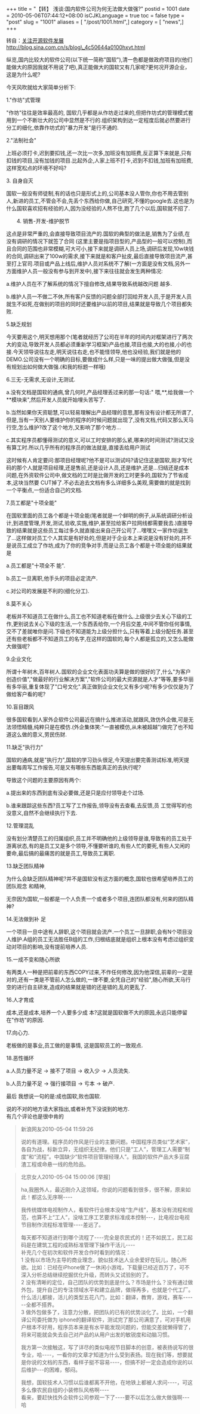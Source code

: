+++
title = "【转】 浅谈:国内软件公司为何无法做大做强?"
postid = 1001
date = 2010-05-06T07:44:12+08:00
isCJKLanguage = true
toc = false
type = "post"
slug = "1001"
aliases = [ "/post/1001.html",]
category = [ "news",]
+++


转自：[关注开源软件发展](http://blog.sina.com.cn/sanool)
http://blog.sina.com.cn/s/blog\_4c50644a0100hxvt.html

纵览,国内比较大的软件公司(以下统一简称"国软"),清一色都是做政府项目的(他们能做大的原因我就不用说了吧),真正能做大的国软又有几家呢?更何况开源企业，这是为什么呢?

今天风吹就给大家简单分析下:

1."作坊"式管理

"作坊"往往是效率最高的,
国软几乎都是从作坊走过来的,但把作坊式的管理模式套用到一个不断壮大的公司中显然是不行的.组织架构到达一定程度后就必然要进行分工的细化,依靠作坊式的"暴力开发"是行不通的.

2."法制社会"

上班必须打卡,迟到要扣钱,还一次比一次多,加班没有加班费,反正算下来就是,只有扣钱的项目,没有加钱的项目.比起外企,人家上班不打卡,迟到不扣钱,加班有加班费,这样宽松点的环境不好吗?

3\. 自身自灭

国软一般没有师徒制,有的话也只是形式上的,公司基本没人管你,你也不用去管别人,新进的员工,不管会不会,先丢个东西给你做,自己研究,不懂的google去.这也是为什么国软喜欢招有经验的人,因为没经验的人熬不住,跑了几个以后,国软就不招了.  
<!--more-->  
　　4. 销售-开发-维护脱节

这点是非常严重的,会直接导致项目流产的.国软的典型的做法是,销售为了业绩,在没有调研的情况下就签了合同
(这里主要是指项目型的,产品型的一般可以控制),而且合同的范围也非常模糊,可大可小,接下来就是调研人员上场,调研后发现,10w块钱的合同,调研出来了100w的需求,接下来就是和客户扯皮,最后直接导致项目流产,甚至打上官司.项目或产品上线后,维护人员对系统不了解(一方面是没有文档,另外一方面维护人员一般没有参与到开发中),接下来往往就会发生两种情况:

a.维护人员在不了解系统的情况下擅自修改,结果导致系统越改问题 越多.

b.维护人员一不做二不休,所有客户反馈的问题全部打回给开发人员,于是开发人员就生不如死,在做别的项目的同时还要维护以前的项目,结果就是导致几个项目都失败.

5.缺乏规划

今天要用这个,明天想用那个(笔者就经历了公司在半年的时间内对框架进行了两次大的变动,导致开发人员都必须重新学习框架)产品也接,项目也接,大的也接,小的也接.今天领导说往左走,明天说往右走,也不能怪领导,他也没经验,我们就是他的DEMO.公司没有一个明确的目标,要做成什么样,只是一味的提出做大做强,但是没有规划出如何做大做强.(和我的标题一样哦)

6.三无-无需求,无设计,无测试.

a.没有文档是国软的通病,曾几何时,产品经理丢过来的那一句话:"
喂,\*\*,给我做一个\*\*模块来",然后开发人员就开始埋头苦写了.

b.当然如果你天资聪慧,可以轻易理解出产品经理的意思,那有没有设计都无所谓了,但是,当有一天别人要维护你的程序的时候问题就出现了,没有文档,代码又那么天马行空,怎么维护?改了这个地方,又影响了那个地方...

c.其实程序员都懂得测试的意义,可以工时安排的那么紧,哪来的时间测试?测试又没有算工时.所以几乎所有的程序员的做法就是,直接丢给用户测试

这时候有人肯定要问:那项目经理呢?他不是可以测试吗?请记住这是国软,刚才写代码的那个人就是项目经理,还是售前,还是设计人员,还是维护,还是...归结还是成本问题,在外资软件公司中,做文档的工时是比做开发的工时更多的,国软为了节省成本,这块当然要
CUT掉了.不必去追去文档有多么详细多么美观,需要做的就是找到一个平衡点,一份适合自己的文档.

7.员工都是"十项全能"

在国软里面的员工各个都是十项全能(笔者就是一个鲜明的例子,从系统调研分析设计,到进度管理,开发,测试,验收,实施,维护,甚至拉给客户拉网线都需要我去.)直接导致的结果就是这些员工每过多久就直接出来自己开公司了...嘿嘿又一家作坊诞生了...这样做对员工个人其实是有好处的,但是对于企业本上来说是没有好处的,并不是说员工成立了作坊,成为了你的竞争对手,而是让员工各个都是十项全能的结果就是

a.员工都是"十项全不 能".

b.员工一旦离职,他手头的项目必定流产.

c.对公司的发展是不利的(细化分工).

8.莫不关心

老板并不知道员工在做什么,员工也不知道老板在做什么.上级很少去关心下级的工作,更别说去关心下级的生活,一个东西丢给你,一个月后交差,中间不管你任何事情,交不了差就唯你是问.下级也不知道能为上级分担什么,只有等着上级分配任务.甚至还有些老板都不不知道员工的名字,在这样的国软的,每个人都是孤立的,又怎么能做大做强呢?

9.企业文化

所谓十年树木,百年树人.国软的企业文化表面功夫算是做的很好的了,什么"为客户创造价值","做最好的行业解决方案","软件公司的最大资源就是人才"等等,要多华丽有多华丽,重复体现了"口号文化".真正做到企业文化又有多少呢?有多少仅仅是为了做给客户看的呢?

10.盲目跟风

很多国软看到人家外企软件公司最近在搞什么推进活动,就跟风,效仿外企做,可是无法领悟精髓,纯粹只是在模仿.(外企集体笑:"一直被模仿,从未被超越")做完了也不知道这么做的意义,劳民伤财.

11.缺乏"执行力"

国软的通病,就是"执行力",国软的学习劲头很足,今天提出要完善测试标准,明天提出要每周写工作报告,可是又有哪些东西能真正的去执行呢?

导致这个问题的主要原因有两个:

a.提出来的东西到底有没必要做,还是只是应付领导走个过场.

b.谁来跟踪这些东西?员工写了工作报告,领导没有去查看,去反馈,员
工觉得写的也没意义,自然不会继续执行下去.

12.管理混乱

没有划分清楚员工的归属组织,员工并不明确他的上级领导是谁,导致有的员工处于游离状态,有的是员工又是多个领导,不懂要听谁的,有些人忙的要死,有些人又闲的要命,最后搞的最痛苦的就是员工,导致员工离职.

13.缺乏团队精神

为什么会缺乏团队精神呢?并不是国软没有这方面的概念,国软也很希望培养员工的团队观念
和精神,

无奈因为国软,一般都是一个人负责一个或者多个项目,连团队都没有,何来的团队精神?

14.无法做到补 足

一个项目一旦中途有人辞职,这个项目就会流产.一个员工一旦辞职,会有N个项目没人维护.A组的员工无法胜任B组的工作,归根结底就是组织上根本没有考虑过组织变动对项目的影响,没有提前培养人员.

15.一成不变和随心所欲

有两类人一种是把前辈的东西COPY过来,不作任何修改,因为他深信,前辈的一定是对的,还有一类是不管前人怎么做的,一律不要,全凭自己的"经验",随心所欲,天马行空的进行自主研发,造成的结果就是错的还是错的,乱的更乱了.

16.人才育成

成本,还是成本,培养一个人要多少成
本?这就是国软做不大的原因,永远只能停留在"作坊"的原因.

17.向心力.

老板做的是事业,员工做的是事情, 这是国软员工的一致观点.

18.恶性循环

a.人员力量不足 -\> 接不了项目 -\> 收入少 -\> 人员流失.

b.人员力量不足 -\> 强行接项目 -\> 亏本 -\> 破产.

最后 我想说一句的是:成也国软,败也国软.

说的不对的地方请大家指出,或者补充下没说到的地方.  
有几个评论也是很中肯的

> 新浪网友2010-05-04 11:59:26  
>
> 说的有道理。程序员的作风是行业的主要问题。中国程序员类似“艺术家”，各自为战，标新立异，无组织无纪律。他们只是“工人”，管理工人需要“制度”和“流程”。中国缺少“软件项目管理经理人”。我国的软件产品大多豆腐渣工程或命悬一线的危险品。

> 北京女人2010-05-04 15:00:06 [举报]  
>
> ha,我圈外人，最近刚介入这领域，你说的问题看到很多，很不解，原来如此！都这么无序啊----  
>
> 我传统媒体电视制作人，看软件行业根本没啥“生产线”，基本没有流程和规范，也算不上“工人”，没啥工序工艺要求标准成本控制---，比电视台电视节目制作流程标准管理----差远了。  
>
> 每天都不知道进行到哪个流程了----完全是农民式的！还不如民工，民工起码是在建筑工程的成熟标准管理下操作干活儿----  
>  补充几个在初次和软件开发合作时看到的情况：  
>  1
> 没有以市场为主导的商业理念，貌似技术达人业余爱好在玩儿，随心所欲。比如：已经在iPhone做了一休闲小游戏，下载量已经近百万了，可不深入分析总结继续挖掘优化升级，而转头又试验别的了。  
>  2
> 没有清晰的定位，自己团队的优势到底是什么？市场是什么？没有通过做外包，提升自己的专注领域水平和建立品牌，做得再多，也就是个代工厂。什么活儿都接，活儿的类型五花八门，比如：翻译，教育，游戏，赛车------全都不搭界。  
>  3
> 做外包做多了，注意力分散，把团队的已有的优势淡化了。比如，一个翻译公司委托做为
> iphone的翻译软件，测试完了那公司满意了，可对手机用户根本不好用，程序员本来是有水平能发现问题的，但能交差就懒得管了，将来可能就会失去自己对产品的从用户出发的敏锐度和动脑习惯。  
>
> 我方第一次接触这，写了详尽的类似电视节目脚本的创意，被表扬说写的很专业，哈----，一看你的文章才知道为什么受到表扬。现在我们等，想要就是你说的文档的东西，看样子挺不容易----，但搞不好一定会造成你说的以后维护---的困难，郁闷。  
>
> 我想，国软技术人习惯以后谁都离不开他，在地铁上都被人求问----，可这多么像农民自组的小装修队风格啊----  
>  看来，要赶快找外企软件公司参观一下了----要不以后怎么做大做强啊---哈

